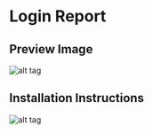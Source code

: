 # Login Report
## Preview Image
![alt tag](https://github.com/JamaSoftware/reports-staging/blob/master/Login%20Report/LoginReportScreenshot.png)
## Installation Instructions
![alt tag](https://github.com/JamaSoftware/reports-staging/blob/master/Login%20Report/LoginReportInstallationInstructions.png)
